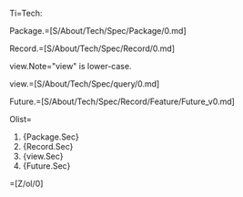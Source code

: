 Ti=Tech:

Package.=[S/About/Tech/Spec/Package/0.md]

Record.=[S/About/Tech/Spec/Record/0.md]

view.Note="view" is lower-case.

view.=[S/About/Tech/Spec/query/0.md]

Future.=[S/About/Tech/Spec/Record/Feature/Future_v0.md]

Olist=<ol><li>{Package.Sec}</li><li>{Record.Sec}</li><li>{view.Sec}</li><li>{Future.Sec}</li></ol>

=[Z/ol/0]